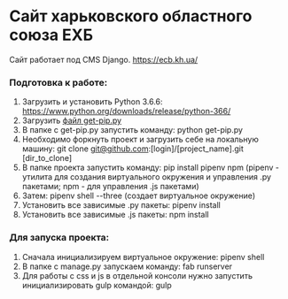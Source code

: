 # Сайт харьковского областного союза ЕХБ

Сайт работает под CMS Django.
https://ecb.kh.ua/

### Подготовка к работе:

1. Загрузить и установить Python 3.6.6: https://www.python.org/downloads/release/python-366/
2. Загрузить [файл get-pip.py](https://bootstrap.pypa.io/get-pip.py)
3. В папке с get-pip.py запустить команду: python get-pip.py
4. Необходимо форкнуть проект и загрузить себе на локальную машину: git clone git@github.com:[login]/[project_name].git [dir_to_clone]
5. В папке проекта запустить команду: pip install pipenv npm (pipenv - утилита для создания виртуального окружения и управления .py пакетами; npm - для управления .js пакетами)
6. Затем: pipenv shell --three (создает виртуальное окружение)
7. Установить все зависимые .py пакеты: pipenv install
8. Установить все зависимые .js пакеты: npm install

### Для запуска проекта:

1. Сначала инициализируем виртуальное окружение: pipenv shell
2. В папке с manage.py запускаем команду: fab runserver
3. Для работы с css и js в отдельной консоли нужно запустить инициализировать gulp командой: gulp
